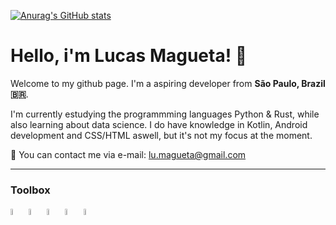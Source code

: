 [![Anurag's GitHub stats](https://github-readme-stats.vercel.app/apiWMaguetaanuraghazra&show_icons=true&theme=gruvbox)](https://github.com/anuraghazra/github-readme-stats)


# Hello, i'm Lucas Magueta! :wave:

Welcome to my github page. 
I'm a aspiring developer from **São Paulo, Brazil 🇧🇷**.

I'm currently estudying the programmming languages Python & Rust, while also learning about data science. I do have knowledge in Kotlin, Android development and CSS/HTML aswell, but it's not my focus at the moment.

:speech_balloon: You can contact me via e-mail: lu.magueta@gmail.com

---

### Toolbox 

<img src="https://user-images.githubusercontent.com/127806458/235786682-7e60ca5a-6d5e-4711-b6e0-e6550c536662.svg" width=5% height=5%> <img src="https://user-images.githubusercontent.com/127806458/235788394-5d1203f6-2173-4bd0-ac4e-8dc135322877.svg" width=5% height=5%>  <img src="https://user-images.githubusercontent.com/127806458/235790313-5a67a8ac-ebf8-45d9-8c4f-a26ad9d1b6ad.svg" width=5% height=5%> <img src="https://user-images.githubusercontent.com/127806458/235790260-bf4f0657-2935-41ab-a658-fc191efd9269.svg" width=5% height=5%> <img src="https://user-images.githubusercontent.com/127806458/235790307-0d9713ea-ed94-44f6-9adc-1b569c4e05e2.svg" width=5% height=5%> 

